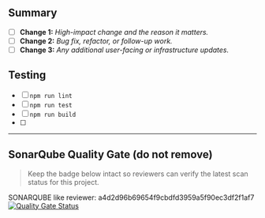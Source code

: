 ## Summary
<!-- Replace each line item below with the concrete change that shipped. Tick the box once the description is accurate. -->
- [ ] **Change 1:** _High-impact change and the reason it matters._
- [ ] **Change 2:** _Bug fix, refactor, or follow-up work._
- [ ] **Change 3:** _Any additional user-facing or infrastructure updates._

## Testing
<!-- Check off every validation you actually performed. Add more lines for bespoke or manual checks. -->
- [ ] `npm run lint`
- [ ] `npm run test`
- [ ] `npm run build`
- [ ] <!-- Manual QA, screenshots, or other verification steps. -->

---

## SonarQube Quality Gate (do not remove)
> Keep the badge below intact so reviewers can verify the latest scan status for this project.

SONARQUBE like reviewer: a4d2d96b69654f9cbdfd3959a5f90ec3df2f1af7 [![Quality Gate Status](https://sonarcloud.io/api/project_badges/measure?project=jenineferderas_abaco-sim-e&metric=alert_status)](https://sonarcloud.io/summary/new_code?id=jenineferderas_abaco-sim-e)
